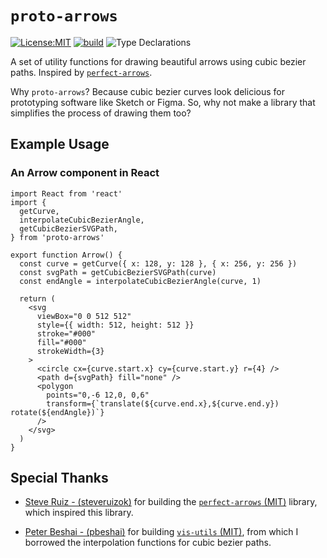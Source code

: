 # `proto-arrows`

[![License:MIT](https://img.shields.io/badge/license-MIT-blue.svg)](http://opensource.org/licenses/MIT) [![build](https://github.com/krismuniz/proto-arrows/actions/workflows/ci.yml/badge.svg)](https://github.com/krismuniz/proto-arrows/actions/workflows/ci.yml) ![Type Declarations](https://img.shields.io/npm/types/combi.svg)

A set of utility functions for drawing beautiful arrows using cubic bezier paths. Inspired by [`perfect-arrows`](https://github.com/steveruizok/perfect-arrows).

Why `proto-arrows`? Because cubic bezier curves look delicious for prototyping software like Sketch or Figma. So, why not make a library that simplifies the process of drawing them too?

## Example Usage

### An Arrow component in React

```tsx
import React from 'react'
import {
  getCurve,
  interpolateCubicBezierAngle,
  getCubicBezierSVGPath,
} from 'proto-arrows'

export function Arrow() {
  const curve = getCurve({ x: 128, y: 128 }, { x: 256, y: 256 })
  const svgPath = getCubicBezierSVGPath(curve)
  const endAngle = interpolateCubicBezierAngle(curve, 1)

  return (
    <svg
      viewBox="0 0 512 512"
      style={{ width: 512, height: 512 }}
      stroke="#000"
      fill="#000"
      strokeWidth={3}
    >
      <circle cx={curve.start.x} cy={curve.start.y} r={4} />
      <path d={svgPath} fill="none" />
      <polygon
        points="0,-6 12,0, 0,6"
        transform={`translate(${curve.end.x},${curve.end.y}) rotate(${endAngle})`}
      />
    </svg>
  )
}
```

## Special Thanks

* [Steve Ruiz - (steveruizok)](https://github.com/steveruizok) for building the [`perfect-arrows` (MIT)](https://github.com/steveruizok/perfect-arrows) library, which inspired this library.

* [Peter Beshai - (pbeshai)](https://github.com/pbeshai) for building [`vis-utils` (MIT)](https://github.com/pbeshai/vis-utils), from which I borrowed the interpolation functions for cubic bezier paths.
